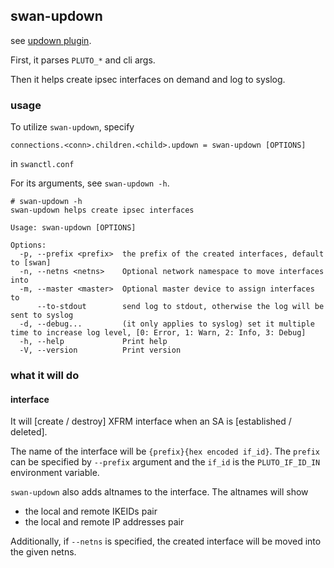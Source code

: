 ## swan-updown

see [updown plugin](https://docs.strongswan.org/docs/5.9/plugins/updown.html).

First, it parses `PLUTO_*` and cli args.

Then it helps create ipsec interfaces on demand and log to syslog.


### usage
To utilize `swan-updown`, specify
```
connections.<conn>.children.<child>.updown = swan-updown [OPTIONS]
```
in `swanctl.conf`

For its arguments, see `swan-updown -h`.
```
# swan-updown -h
swan-updown helps create ipsec interfaces

Usage: swan-updown [OPTIONS]

Options:
  -p, --prefix <prefix>  the prefix of the created interfaces, default to [swan]
  -n, --netns <netns>    Optional network namespace to move interfaces into
  -m, --master <master>  Optional master device to assign interfaces to
      --to-stdout        send log to stdout, otherwise the log will be sent to syslog
  -d, --debug...         (it only applies to syslog) set it multiple time to increase log level, [0: Error, 1: Warn, 2: Info, 3: Debug]
  -h, --help             Print help
  -V, --version          Print version
```

### what it will do
#### interface
It will [create / destroy] XFRM interface when an SA is [established / deleted].

The name of the interface will be `{prefix}{hex encoded if_id}`.
The `prefix` can be specified by `--prefix` argument and the `if_id` is the `PLUTO_IF_ID_IN` environment variable.

`swan-updown` also adds altnames to the interface. The altnames will show
- the local and remote IKEIDs pair
- the local and remote IP addresses pair

Additionally, if `--netns` is specified, the created interface will be moved into the given netns.

